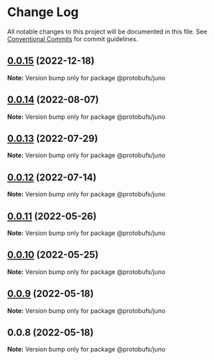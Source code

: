 # Change Log

All notable changes to this project will be documented in this file.
See [Conventional Commits](https://conventionalcommits.org) for commit guidelines.

## [0.0.15](https://github.com/cosmology-tech/proto-registry/compare/@protobufs/juno@0.0.14...@protobufs/juno@0.0.15) (2022-12-18)

**Note:** Version bump only for package @protobufs/juno





## [0.0.14](https://github.com/cosmology-tech/proto-registry/compare/@protobufs/juno@0.0.13...@protobufs/juno@0.0.14) (2022-08-07)

**Note:** Version bump only for package @protobufs/juno





## [0.0.13](https://github.com/cosmology-tech/proto-registry/compare/@protobufs/juno@0.0.12...@protobufs/juno@0.0.13) (2022-07-29)

**Note:** Version bump only for package @protobufs/juno





## [0.0.12](https://github.com/cosmology-tech/proto-registry/compare/@protobufs/juno@0.0.11...@protobufs/juno@0.0.12) (2022-07-14)

**Note:** Version bump only for package @protobufs/juno





## [0.0.11](https://github.com/cosmology-tech/proto-registry/compare/@protobufs/juno@0.0.10...@protobufs/juno@0.0.11) (2022-05-26)

**Note:** Version bump only for package @protobufs/juno





## [0.0.10](https://github.com/cosmology-tech/proto-registry/compare/@protobufs/juno@0.0.9...@protobufs/juno@0.0.10) (2022-05-25)

**Note:** Version bump only for package @protobufs/juno





## [0.0.9](https://github.com/cosmology-tech/proto-registry/compare/@protobufs/juno@0.0.8...@protobufs/juno@0.0.9) (2022-05-18)

**Note:** Version bump only for package @protobufs/juno





## 0.0.8 (2022-05-18)

**Note:** Version bump only for package @protobufs/juno
